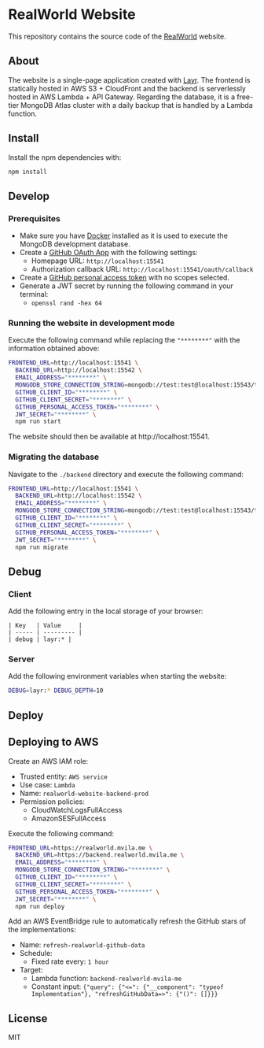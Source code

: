 # RealWorld Website

This repository contains the source code of the [RealWorld](https://realworld.io) website.

## About

The website is a single-page application created with [Layr](https://github.com/layrjs/layr). The frontend is statically hosted in AWS S3 + CloudFront and the backend is serverlessly hosted in AWS Lambda + API Gateway. Regarding the database, it is a free-tier MongoDB Atlas cluster with a daily backup that is handled by a Lambda function.

## Install

Install the npm dependencies with:

```sh
npm install
```

## Develop

### Prerequisites

- Make sure you have [Docker](https://www.docker.com/) installed as it is used to execute the MongoDB development database.
- Create a [GitHub OAuth App](https://github.com/settings/developers) with the following settings:
  - Homepage URL: `http://localhost:15541`
  - Authorization callback URL: `http://localhost:15541/oauth/callback`
- Create a [GitHub personal access token](https://github.com/settings/tokens) with no scopes selected.
- Generate a JWT secret by running the following command in your terminal:
  - `openssl rand -hex 64`

### Running the website in development mode

Execute the following command while replacing the `"********"` with the information obtained above:

```sh
FRONTEND_URL=http://localhost:15541 \
  BACKEND_URL=http://localhost:15542 \
  EMAIL_ADDRESS="********" \
  MONGODB_STORE_CONNECTION_STRING=mongodb://test:test@localhost:15543/test \
  GITHUB_CLIENT_ID="********" \
  GITHUB_CLIENT_SECRET="********" \
  GITHUB_PERSONAL_ACCESS_TOKEN="********" \
  JWT_SECRET="********" \
  npm run start
```

The website should then be available at http://localhost:15541.

### Migrating the database

Navigate to the `./backend` directory and execute the following command:

```sh
FRONTEND_URL=http://localhost:15541 \
  BACKEND_URL=http://localhost:15542 \
  EMAIL_ADDRESS="********" \
  MONGODB_STORE_CONNECTION_STRING=mongodb://test:test@localhost:15543/test \
  GITHUB_CLIENT_ID="********" \
  GITHUB_CLIENT_SECRET="********" \
  GITHUB_PERSONAL_ACCESS_TOKEN="********" \
  JWT_SECRET="********" \
  npm run migrate
```

## Debug

### Client

Add the following entry in the local storage of your browser:

```
| Key   | Value     |
| ----- | --------- |
| debug | layr:* |
```

### Server

Add the following environment variables when starting the website:

```sh
DEBUG=layr:* DEBUG_DEPTH=10
```

## Deploy

## Deploying to AWS

Create an AWS IAM role:

- Trusted entity: `AWS service`
- Use case: `Lambda`
- Name: `realworld-website-backend-prod`
- Permission policies:
  - CloudWatchLogsFullAccess
  - AmazonSESFullAccess

Execute the following command:

```sh
FRONTEND_URL=https://realworld.mvila.me \
  BACKEND_URL=https://backend.realworld.mvila.me \
  EMAIL_ADDRESS="********" \
  MONGODB_STORE_CONNECTION_STRING="********" \
  GITHUB_CLIENT_ID="********" \
  GITHUB_CLIENT_SECRET="********" \
  GITHUB_PERSONAL_ACCESS_TOKEN="********" \
  JWT_SECRET="********" \
  npm run deploy
```

Add an AWS EventBridge rule to automatically refresh the GitHub stars of the implementations:

- Name: `refresh-realworld-github-data`
- Schedule:
  - Fixed rate every: `1 hour`
- Target:
  - Lambda function: `backend-realworld-mvila-me`
  - Constant input: `{"query": {"<=": {"__component": "typeof Implementation"}, "refreshGitHubData=>": {"()": []}}}`

## License

MIT
